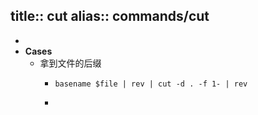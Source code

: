 title:: cut
alias:: commands/cut
-
-
- **Cases**
  - 拿到文件的后缀
    - ```shell
      basename $file | rev | cut -d . -f 1- | rev
      ```
    -